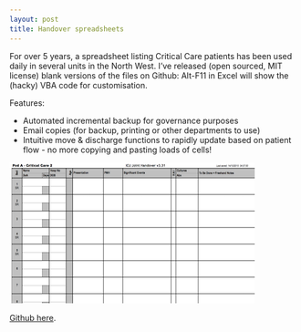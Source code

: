 ```yaml
---
layout: post
title: Handover spreadsheets
---
```

For over 5 years, a spreadsheet listing Critical Care patients has been used daily in several units in the North West.  I’ve released (open sourced, MIT license) blank versions of the files on Github: Alt-F11 in Excel will show the (hacky) VBA code for customisation.

Features:

- Automated incremental backup for governance purposes
- Email copies (for backup, printing or other departments to use)
- Intuitive move & discharge functions to rapidly update based on patient flow - no more copying and pasting loads of cells!

![screenshot](/img/Screenshot_15_10_2015__15_28.png)

[Github here](https://github.com/djuhn/handover.xls).

